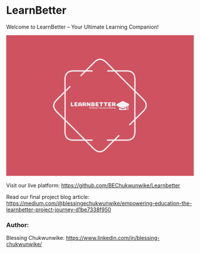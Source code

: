
# LearnBetter

Welcome to LearnBetter – Your Ultimate Learning Companion!

![learnbetter logo](images/learnbetter-logo.png)

Visit our live platform: https://github.com/BEChukwunwike/Learnbetter

Read our final project blog article: https://medium.com/@blessingechukwunwike/empowering-education-the-learnbetter-project-journey-d1be7338f950

### Author:

Blessing Chukwunwike: https://www.linkedin.com/in/blessing-chukwunwike/
